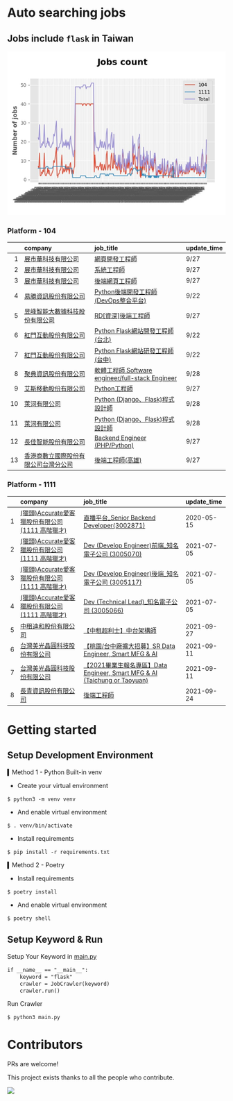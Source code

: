 # Auto searching jobs

## Jobs include `flask` in Taiwan 

 ![image](./doc/plot_img.jpg)


### Platform - 104


|    | company                                                                                 | job_title                                                                                               | update_time   |
|---:|:----------------------------------------------------------------------------------------|:--------------------------------------------------------------------------------------------------------|:--------------|
|  1 | [展市華科技有限公司](https://www.104.com.tw/company/1a2x6blbgu?jobsource=jolist_c_date)          | [網頁開發工程師](https://www.104.com.tw/job/78do7?jobsource=jolist_c_date)                                     | 9/27          |
|  2 | [展市華科技有限公司](https://www.104.com.tw/company/1a2x6blbgu?jobsource=jolist_c_date)          | [系統工程師](https://www.104.com.tw/job/71erc?jobsource=jolist_c_date)                                       | 9/27          |
|  3 | [展市華科技有限公司](https://www.104.com.tw/company/1a2x6blbgu?jobsource=jolist_c_date)          | [後端網頁工程師](https://www.104.com.tw/job/71amu?jobsource=jolist_c_date)                                     | 9/27          |
|  4 | [易勝資訊股份有限公司](https://www.104.com.tw/company/1a2x6bj8og?jobsource=jolist_c_relevance)    | [Python後端開發工程師(DevOps整合平台)](https://www.104.com.tw/job/7asvo?jobsource=jolist_c_relevance)              | 9/22          |
|  5 | [昱峰智能大數據科技股份有限公司](https://www.104.com.tw/company/1a2x6bkbn6?jobsource=jolist_c_date)    | [RD[資深]後端工程師](https://www.104.com.tw/job/5x0lo?jobsource=jolist_c_date)                                 | 9/27          |
|  6 | [紅門互動股份有限公司](https://www.104.com.tw/company/oh4m67k?jobsource=jolist_c_relevance)       | [Python Flask網站開發工程師(台北)](https://www.104.com.tw/job/6xtfl?jobsource=jolist_c_relevance)                | 9/22          |
|  7 | [紅門互動股份有限公司](https://www.104.com.tw/company/oh4m67k?jobsource=jolist_c_relevance)       | [Python Flask網站研發工程師(台中)](https://www.104.com.tw/job/6kf9h?jobsource=jolist_c_relevance)                | 9/22          |
|  8 | [聚典資訊股份有限公司](https://www.104.com.tw/company/1a2x6bl0ew?jobsource=jolist_c_date)         | [軟體工程師 Software engineer/full-stack Engineer](https://www.104.com.tw/job/78evf?jobsource=jolist_c_date) | 9/28          |
|  9 | [艾斯移動股份有限公司](https://www.104.com.tw/company/cv8shww?jobsource=jolist_c_date)            | [Python工程師](https://www.104.com.tw/job/6nml7?jobsource=jolist_c_date)                                   | 9/27          |
| 10 | [萊泀有限公司](https://www.104.com.tw/company/1a2x6blg3t?jobsource=jolist_c_date)             | [Python (Django、Flask)程式設計師](https://www.104.com.tw/job/7cs5e?jobsource=jolist_c_date)                  | 9/28          |
| 11 | [萊泀有限公司](https://www.104.com.tw/company/1a2x6blg3t?jobsource=jolist_c_relevance)        | [Python (Django、Flask)程式設計師](https://www.104.com.tw/job/7cs5e?jobsource=jolist_c_relevance)             | 9/28          |
| 12 | [長佳智能股份有限公司](https://www.104.com.tw/company/1a2x6bkoxb?jobsource=jolist_c_date)         | [Backend Engineer (PHP/Python)](https://www.104.com.tw/job/716px?jobsource=jolist_c_date)               | 9/27          |
| 13 | [香港商數立國際股份有限公司台灣分公司](https://www.104.com.tw/company/1a2x6bkrpk?jobsource=jolist_c_date) | [後端工程師(高雄)](https://www.104.com.tw/job/7dms1?jobsource=jolist_c_date)                                   | 9/27          |

### Platform - 1111


|    | company                                                                    | job_title                                                                                                 | update_time   |
|---:|:---------------------------------------------------------------------------|:----------------------------------------------------------------------------------------------------------|:--------------|
|  1 | [(獵頭)Accurate愛客獵股份有限公司(1111 高階獵才)](https://www.1111.com.tw/corp/69647966/) | [直播平台_Senior Backend Developer(3002871)](https://www.1111.com.tw/job/85960420/)                           | 2020-05-15    |
|  2 | [(獵頭)Accurate愛客獵股份有限公司(1111 高階獵才)](https://www.1111.com.tw/corp/69647966/) | [Dev (Develop Engineer)前端_知名電子公司 (3005070)](https://www.1111.com.tw/job/97460023/)                        | 2021-07-05    |
|  3 | [(獵頭)Accurate愛客獵股份有限公司(1111 高階獵才)](https://www.1111.com.tw/corp/69647966/) | [Dev (Develop Engineer)後端_知名電子公司 (3005117)](https://www.1111.com.tw/job/97460074/)                        | 2021-07-05    |
|  4 | [(獵頭)Accurate愛客獵股份有限公司(1111 高階獵才)](https://www.1111.com.tw/corp/69647966/) | [Dev (Technical Lead)_知名電子公司 (3005066)](https://www.1111.com.tw/job/97459998/)                            | 2021-07-05    |
|  5 | [中租迪和股份有限公司](https://www.1111.com.tw/corp/2850037/)                        | [【中租超利士】中台架構師](https://www.1111.com.tw/job/97507405/)                                                     | 2021-09-27    |
|  6 | [台灣美光晶圓科技股份有限公司](https://www.1111.com.tw/corp/9622349/)                    | [【桃園/台中廠擴大招募】SR Data Engineer, Smart MFG & AI](https://www.1111.com.tw/job/97430508/)                     | 2021-09-11    |
|  7 | [台灣美光晶圓科技股份有限公司](https://www.1111.com.tw/corp/9622349/)                    | [【2021畢業生報名專區】Data Engineer, Smart MFG & AI (Taichung or Taoyuan)](https://www.1111.com.tw/job/97430572/) | 2021-09-11    |
|  8 | [長青資訊股份有限公司](https://www.1111.com.tw/corp/71694811/)                       | [後端工程師](https://www.1111.com.tw/job/85012186/)                                                            | 2021-09-24    |



# Getting started
## Setup Development Environment
▍Method 1 - Python Built-in venv

- Create your virtual environment
```
$ python3 -m venv venv
```
- And enable virtual environment
```
$ . venv/bin/activate
```
- Install requirements
```
$ pip install -r requirements.txt 
```

▍Method 2 - Poetry
- Install requirements
```
$ poetry install
```
- And enable virtual environment
```
$ poetry shell
```

## Setup Keyword & Run

Setup Your Keyword in [main.py](./main.py#L88)
```
if __name__ == "__main__":
    keyword = "flask"
    crawler = JobCrawler(keyword)
    crawler.run()
```

Run Crawler
```
$ python3 main.py
```

# Contributors
PRs are welcome!

This project exists thanks to all the people who contribute.

<a href="https://github.com/hsuanchi/auto-search-flask-job/graphs/contributors">
  <img src="https://contrib.rocks/image?repo=hsuanchi/auto-search-flask-job"/>
</a>
